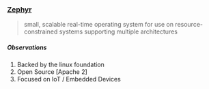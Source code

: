 
### [Zephyr](https://www.zephyrproject.org)

> small, scalable real-time operating system for use on resource-constrained systems supporting multiple architectures

##### Observations

1. Backed by the linux foundation
1. Open Source [Apache 2]
1. Focused on IoT / Embedded Devices

